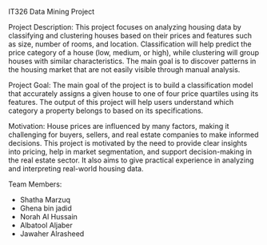 IT326 Data Mining Project

 Project Description:
This project focuses on analyzing housing data by classifying and clustering houses based on their prices and features such as size, number of rooms, and location. Classification will help predict the price category of a house (low, medium, or high), while clustering will group houses with similar characteristics. The main goal is to discover patterns in the housing market that are not easily visible through manual analysis.

Project Goal:
The main goal of the project is to build a classification model that accurately assigns a given house to one of four price quartiles using its features. The output of this project will help users understand which category a property belongs to based on its specifications.

 Motivation:
House prices are influenced by many factors, making it challenging for buyers, sellers, and real estate companies to make informed decisions. This project is motivated by the need to provide clear insights into pricing, help in market segmentation, and support decision-making in the real estate sector. It also aims to give practical experience in analyzing and interpreting real-world housing data.

Team Members:
- Shatha Marzuq
- Ghena bin jadid
- Norah Al Hussain
- Albatool Aljaber
- Jawaher Alrasheed
